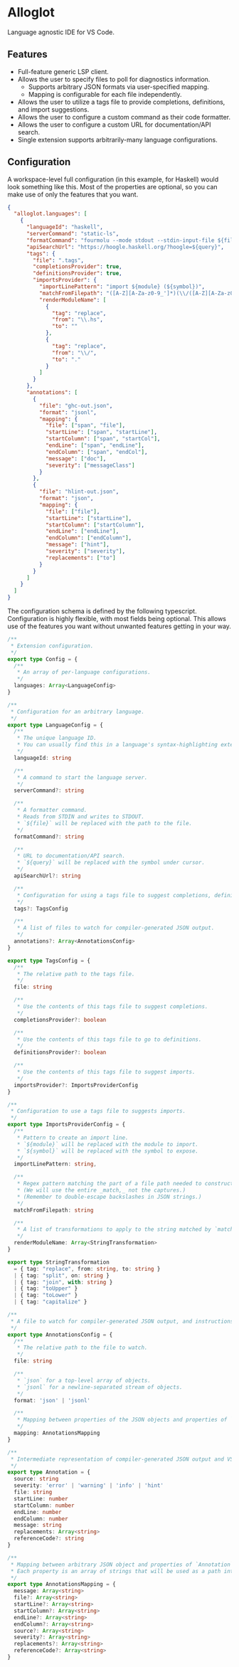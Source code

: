 # Alloglot

Language agnostic IDE for VS Code.

## Features

- Full-feature generic LSP client.
- Allows the user to specify files to poll for diagnostics information.
  - Supports arbitrary JSON formats via user-specified mapping.
  - Mapping is configurable for each file independently.
- Allows the user to utilize a tags file to provide completions, definitions, and import suggestions.
- Allows the user to configure a custom command as their code formatter.
- Allows the user to configure a custom URL for documentation/API search.
- Single extension supports arbitrarily-many language configurations.

## Configuration

A workspace-level full configuration (in this example, for Haskell) would look something like this.
Most of the properties are optional, so you can make use of only the features that you want.

```json
{
  "alloglot.languages": [
    {
      "languageId": "haskell",
      "serverCommand": "static-ls",
      "formatCommand": "fourmolu --mode stdout --stdin-input-file ${file}",
      "apiSearchUrl": "https://hoogle.haskell.org/?hoogle=${query}",
      "tags": {
        "file": ".tags",
        "completionsProvider": true,
        "definitionsProvider": true,
        "importsProvider": {
          "importLinePattern": "import ${module} (${symbol})",
          "matchFromFilepath": "([A-Z][A-Za-z0-9_']*)(\\/([A-Z][A-Za-z0-9_']*))*\\.hs",
          "renderModuleName": [
            {
              "tag": "replace",
              "from": "\\.hs",
              "to": ""
            },
            {
              "tag": "replace",
              "from": "\\/",
              "to": "."
            }
          ]
        }
      },
      "annotations": [
        {
          "file": "ghc-out.json",
          "format": "jsonl",
          "mapping": {
            "file": ["span", "file"],
            "startLine": ["span", "startLine"],
            "startColumn": ["span", "startCol"],
            "endLine": ["span", "endLine"],
            "endColumn": ["span", "endCol"],
            "message": ["doc"],
            "severity": ["messageClass"]
          }
        },
        {
          "file": "hlint-out.json",
          "format": "json",
          "mapping": {
            "file": ["file"],
            "startLine": ["startLine"],
            "startColumn": ["startColumn"],
            "endLine": ["endLine"],
            "endColumn": ["endColumn"],
            "message": ["hint"],
            "severity": ["severity"],
            "replacements": ["to"]
          }
        }
      ]
    }
  ]
}
```

The configuration schema is defined by the following typescript.
Configuration is highly flexible, with most fields being optional.
This allows use of the features you want without unwanted features getting in your way.

```typescript
/**
 * Extension configuration.
 */
export type Config = {
  /**
   * An array of per-language configurations.
   */
  languages: Array<LanguageConfig>
}

/**
 * Configuration for an arbitrary language.
 */
export type LanguageConfig = {
  /**
   * The unique language ID.
   * You can usually find this in a language's syntax-highlighting extension.
   */
  languageId: string

  /**
   * A command to start the language server.
   */
  serverCommand?: string

  /**
   * A formatter command.
   * Reads from STDIN and writes to STDOUT.
   * `${file}` will be replaced with the path to the file.
   */
  formatCommand?: string

  /**
   * URL to documentation/API search.
   * `${query}` will be replaced with the symbol under cursor.
   */
  apiSearchUrl?: string

  /**
   * Configuration for using a tags file to suggest completions, definitions, or imports.
   */
  tags?: TagsConfig

  /**
   * A list of files to watch for compiler-generated JSON output.
   */
  annotations?: Array<AnnotationsConfig>
}

export type TagsConfig = {
  /**
   * The relative path to the tags file.
   */
  file: string

  /**
   * Use the contents of this tags file to suggest completions.
   */
  completionsProvider?: boolean

  /**
   * Use the contents of this tags file to go to definitions.
   */
  definitionsProvider?: boolean

  /**
   * Use the contents of this tags file to suggest imports.
   */
  importsProvider?: ImportsProviderConfig
}

/**
 * Configuration to use a tags file to suggests imports.
 */
export type ImportsProviderConfig = {
  /**
   * Pattern to create an import line.
   * `${module}` will be replaced with the module to import.
   * `${symbol}` will be replaced with the symbol to expose.
   */
  importLinePattern: string,

  /**
   * Regex pattern matching the part of a file path needed to construct a module name.
   * (We will use the entire _match,_ not the captures.)
   * (Remember to double-escape backslashes in JSON strings.)
   */
  matchFromFilepath: string

  /**
   * A list of transformations to apply to the string matched by `matchFromFilepath`.
   */
  renderModuleName: Array<StringTransformation>
}

export type StringTransformation
  = { tag: "replace", from: string, to: string }
  | { tag: "split", on: string }
  | { tag: "join", with: string }
  | { tag: "toUpper" }
  | { tag: "toLower" }
  | { tag: "capitalize" }

/**
 * A file to watch for compiler-generated JSON output, and instructions on how to marshal the JSON objects.
 */
export type AnnotationsConfig = {
  /**
   * The relative path to the file to watch.
   */
  file: string

  /**
   * `json` for a top-level array of objects.
   * `jsonl` for a newline-separated stream of objects.
   */
  format: 'json' | 'jsonl'

  /**
   * Mapping between properties of the JSON objects and properties of `Annotation`.
   */
  mapping: AnnotationsMapping
}

/**
 * Intermediate representation of compiler-generated JSON output and VS Code diagnostics.
 */
export type Annotation = {
  source: string
  severity: 'error' | 'warning' | 'info' | 'hint'
  file: string
  startLine: number
  startColumn: number
  endLine: number
  endColumn: number
  message: string
  replacements: Array<string>
  referenceCode?: string
}

/**
 * Mapping between arbitrary JSON object and properties of `Annotation`.
 * Each property is an array of strings that will be used as a path into the JSON object.
 */
export type AnnotationsMapping = {
  message: Array<string>
  file?: Array<string>
  startLine?: Array<string>
  startColumn?: Array<string>
  endLine?: Array<string>
  endColumn?: Array<string>
  source?: Array<string>
  severity?: Array<string>
  replacements?: Array<string>
  referenceCode?: Array<string>
}
```
